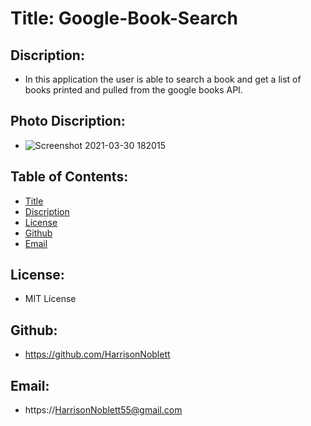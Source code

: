 # Title: Google-Book-Search

  ## Discription: 
  * In this application the user is able to search a book and get a list of books printed and pulled from the google books API.

  ## Photo Discription:
  * ![Screenshot 2021-03-30 182015](https://user-images.githubusercontent.com/72479406/113068798-a8e19a00-9184-11eb-9114-fea9702c5fbd.png)
  
  ## Table of Contents: 
  * [Title](#Title)
  * [Discription](#Description)
  * [License](#License)
  * [Github](#Github)
  * [Email](#Email)

  ## License: 
  * MIT License

  ## Github: 
  * https://github.com/HarrisonNoblett

  ## Email: 
  * https://HarrisonNoblett55@gmail.com

  
